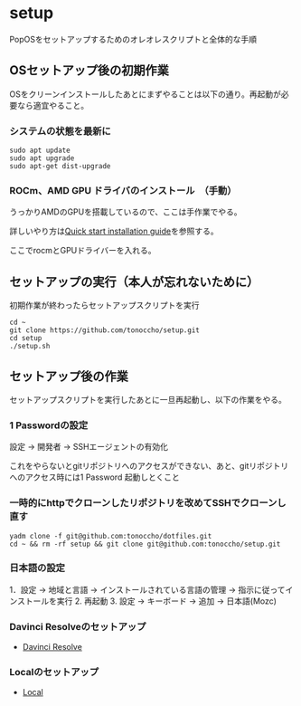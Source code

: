 # setup

PopOSをセットアップするためのオレオレスクリプトと全体的な手順

## OSセットアップ後の初期作業

OSをクリーンインストールしたあとにまずやることは以下の通り。再起動が必要なら適宜やること。

### システムの状態を最新に

```
sudo apt update
sudo apt upgrade
sudo apt-get dist-upgrade
```


### ROCm、AMD GPU ドライバのインストール　（手動）

うっかりAMDのGPUを搭載しているので、ここは手作業でやる。

詳しいやり方は[Quick start installation guide](https://rocm.docs.amd.com/projects/install-on-linux/en/latest/install/quick-start.html)を参照する。

ここでrocmとGPUドライバーを入れる。

## セットアップの実行（本人が忘れないために）

初期作業が終わったらセットアップスクリプトを実行

```
cd ~
git clone https://github.com/tonoccho/setup.git
cd setup
./setup.sh
```

## セットアップ後の作業

セットアップスクリプトを実行したあとに一旦再起動し、以下の作業をやる。

### 1 Passwordの設定

設定 -> 開発者 -> SSHエージェントの有効化

これをやらないとgitリポジトリへのアクセスができない、あと、gitリポジトリへのアクセス時には1 Password 起動しとくこと

### 一時的にhttpでクローンしたリポジトリを改めてSSHでクローンし直す

```
yadm clone -f git@github.com:tonoccho/dotfiles.git
cd ~ && rm -rf setup && git clone git@github.com:tonoccho/setup.git
```
### 日本語の設定

1．設定 -> 地域と言語 -> インストールされている言語の管理 -> 指示に従ってインストールを実行
2. 再起動
3. 設定 -> キーボード -> 追加 -> 日本語(Mozc)

### Davinci Resolveのセットアップ

- [Davinci Resolve](https://www.blackmagicdesign.com/jp/products/davinciresolve)

### Localのセットアップ

- [Local](https://localwp.com/)